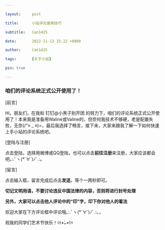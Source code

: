 ```yaml
---

layout:     post

title:      小站评论食用技巧

subtitle:   Can1425

date:       2022-11-13 15:22 +0800

author:     Can1425

tags:       [关于小站]

pin: true

---
```


### 咱们的评论系统正式公开使用了！

[前言]

Hi，朋友们，在我和 钉钉@小黑子别开团 的努力下，咱们的评论系统正式公开使用了！本来我是准备用Waline或Valine的，但奈何我技术不够硬，老是配置失败，无奈(/"≡ _ ≡)=，最后我选择了畅言，接下来，大家来跟我了解一下如何快速上手小站的评论系统吧。  

[登陆与注册]

点击登陆，选择用微博或QQ登陆，也可以点击**前往注册**来注册，大家应该都会吧｡:.ﾟヽ(*´∀`)ﾉﾟ.:｡  

[留言]

点击输入框，留言完成后点击**发送**，等个一两秒即可。  

**切记文明用语，不要讨论违反中国法律的内容，否则将进行封号处理**  

**另外，大家可以点击他人评论中的“印”字，印下你对他人的看法**  

欢迎大家在下方评论框中评论哦｡:.ﾟヽ(*´∀`)ﾉﾟ.:｡，  

祝我的同学们艺术节快乐！୧꒰•̀ᴗ•́꒱୨
